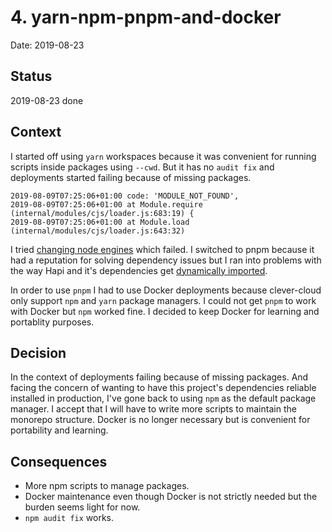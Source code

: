 # 4. yarn-npm-pnpm-and-docker

Date: 2019-08-23

## Status

2019-08-23 done

## Context

I started off using `yarn` workspaces because it was convenient for running scripts inside packages using `--cwd`. But it has no `audit fix` and deployments started failing because of missing packages.

```shell
2019-08-09T07:25:06+01:00 code: 'MODULE_NOT_FOUND',
2019-08-09T07:25:06+01:00 at Module.require (internal/modules/cjs/loader.js:683:19) {
2019-08-09T07:25:06+01:00 at Module.load (internal/modules/cjs/loader.js:643:32)
```

I tried [changing node engines][node-issue] which failed. I switched to pnpm because it had a reputation for solving dependency issues but I ran into problems with the way Hapi and it's dependencies get [dynamically imported][hapi-issue].

In order to use `pnpm` I had to use Docker deployments because clever-cloud only support `npm` and `yarn` package managers. I could not get `pnpm` to work with Docker but `npm` worked fine. I decided to keep Docker for learning and portablity purposes.

## Decision

In the context of deployments failing because of missing packages. And facing the concern of wanting to have this project's dependencies reliable installed in production, I've gone back to using `npm` as the default package manager. I accept that I will have to write more scripts to maintain the monorepo structure. Docker is no longer necessary but is convenient for portability and learning.

## Consequences

- More npm scripts to manage packages.
- Docker maintenance even though Docker is not strictly needed but the burden seems light for now.
- `npm audit fix` works.

[node-issue]: https://github.com/nodejs/help/issues/1846
[hapi-issue]: https://github.com/pnpm/pnpm/issues/1963
